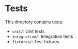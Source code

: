 # Tests

This directory contains tests:

- `unit/`: Unit tests
- `integration/`: Integration tests
- `fixtures/`: Test fixtures